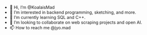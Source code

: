 - 👋 Hi, I’m @KoalaisMad
- 👀 I’m interested in backend programming, sketching, and more.
- 🌱 I’m currently learning SQL and C++.
- 💞️ I’m looking to collaborate on web scraping projects and open AI.
- 📫 How to reach me @jyo.mad

<!---
KoalaisMad/KoalaisMad is a ✨ special ✨ repository because its `README.md` (this file) appears on your GitHub profile.
You can click the Preview link to take a look at your changes.
--->
